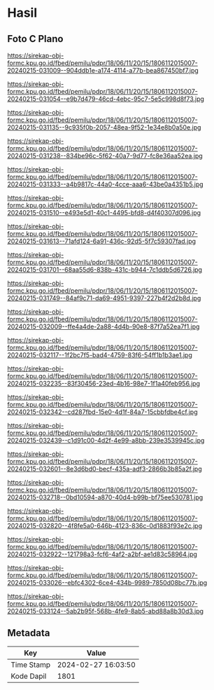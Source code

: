 # Hasil

## Foto C Plano

https://sirekap-obj-formc.kpu.go.id/fbed/pemilu/pdpr/18/06/11/20/15/1806112015007-20240215-031009--904ddb1e-a174-4114-a77b-bea867450bf7.jpg

https://sirekap-obj-formc.kpu.go.id/fbed/pemilu/pdpr/18/06/11/20/15/1806112015007-20240215-031054--e9b7d479-46cd-4ebc-95c7-5e5c998d8f73.jpg

https://sirekap-obj-formc.kpu.go.id/fbed/pemilu/pdpr/18/06/11/20/15/1806112015007-20240215-031135--9c935f0b-2057-48ea-9f52-1e34e8b0a50e.jpg

https://sirekap-obj-formc.kpu.go.id/fbed/pemilu/pdpr/18/06/11/20/15/1806112015007-20240215-031238--834be96c-5f62-40a7-9d77-fc8e36aa52ea.jpg

https://sirekap-obj-formc.kpu.go.id/fbed/pemilu/pdpr/18/06/11/20/15/1806112015007-20240215-031333--a4b9817c-44a0-4cce-aaa6-43be0a4351b5.jpg

https://sirekap-obj-formc.kpu.go.id/fbed/pemilu/pdpr/18/06/11/20/15/1806112015007-20240215-031510--e493e5d1-40c1-4495-bfd8-d4f40307d096.jpg

https://sirekap-obj-formc.kpu.go.id/fbed/pemilu/pdpr/18/06/11/20/15/1806112015007-20240215-031613--71afd124-6a91-436c-92d5-5f7c59307fad.jpg

https://sirekap-obj-formc.kpu.go.id/fbed/pemilu/pdpr/18/06/11/20/15/1806112015007-20240215-031701--68aa55d6-838b-431c-b944-7c1ddb5d6726.jpg

https://sirekap-obj-formc.kpu.go.id/fbed/pemilu/pdpr/18/06/11/20/15/1806112015007-20240215-031749--84af9c71-da69-4951-9397-227b4f2d2b8d.jpg

https://sirekap-obj-formc.kpu.go.id/fbed/pemilu/pdpr/18/06/11/20/15/1806112015007-20240215-032009--ffe4a4de-2a88-4d4b-90e8-87f7a52ea7f1.jpg

https://sirekap-obj-formc.kpu.go.id/fbed/pemilu/pdpr/18/06/11/20/15/1806112015007-20240215-032117--1f2bc7f5-bad4-4759-83f6-54ff1b1b3ae1.jpg

https://sirekap-obj-formc.kpu.go.id/fbed/pemilu/pdpr/18/06/11/20/15/1806112015007-20240215-032235--83f30456-23ed-4b16-98e7-1f1a40feb956.jpg

https://sirekap-obj-formc.kpu.go.id/fbed/pemilu/pdpr/18/06/11/20/15/1806112015007-20240215-032342--cd287fbd-15e0-4d1f-84a7-15cbbfdbe4cf.jpg

https://sirekap-obj-formc.kpu.go.id/fbed/pemilu/pdpr/18/06/11/20/15/1806112015007-20240215-032439--c1d91c00-4d2f-4e99-a8bb-239e3539945c.jpg

https://sirekap-obj-formc.kpu.go.id/fbed/pemilu/pdpr/18/06/11/20/15/1806112015007-20240215-032601--8e3d6bd0-becf-435a-adf3-2866b3b85a2f.jpg

https://sirekap-obj-formc.kpu.go.id/fbed/pemilu/pdpr/18/06/11/20/15/1806112015007-20240215-032718--0bd10594-a870-40d4-b99b-bf75ee530781.jpg

https://sirekap-obj-formc.kpu.go.id/fbed/pemilu/pdpr/18/06/11/20/15/1806112015007-20240215-032820--4f8fe5a0-646b-4123-836c-0d1883f93e2c.jpg

https://sirekap-obj-formc.kpu.go.id/fbed/pemilu/pdpr/18/06/11/20/15/1806112015007-20240215-032922--121798a3-fcf6-4af2-a2bf-ae1d83c58964.jpg

https://sirekap-obj-formc.kpu.go.id/fbed/pemilu/pdpr/18/06/11/20/15/1806112015007-20240215-033026--ebfc4302-6ce4-434b-9989-7850d08bc77b.jpg

https://sirekap-obj-formc.kpu.go.id/fbed/pemilu/pdpr/18/06/11/20/15/1806112015007-20240215-033124--5ab2b95f-568b-4fe9-8ab5-abd88a8b30d3.jpg


## Metadata

| Key        | Value               |
| ---------- | ------------------- |
| Time Stamp | 2024-02-27 16:03:50 |
| Kode Dapil | 1801                |



